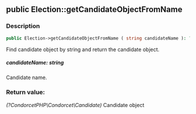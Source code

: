 ## public Election::getCandidateObjectFromName

### Description    

```php
public Election->getCandidateObjectFromName ( string candidateName ): ?CondorcetPHP\Condorcet\Candidate
```

Find candidate object by string and return the candidate object.
    

##### **candidateName:** *string*   
Candidate name.    


### Return value:   

*(?CondorcetPHP\Condorcet\Candidate)* Candidate object

